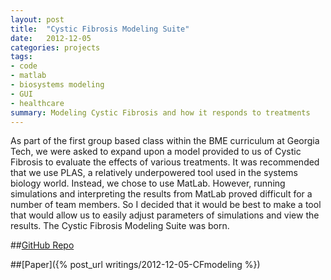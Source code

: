 ```yaml
---
layout: post
title:  "Cystic Fibrosis Modeling Suite"
date:   2012-12-05
categories: projects
tags:
- code
- matlab
- biosystems modeling
- GUI
- healthcare
summary: Modeling Cystic Fibrosis and how it responds to treatments
---
```

As part of the first group based class within the BME curriculum at Georgia Tech, we were asked to expand upon a model provided to us of Cystic Fibrosis to evaluate the effects of various treatments. It was recommended that we use PLAS, a relatively underpowered tool used in the systems biology world. Instead, we chose to use MatLab. However, running simulations and interpreting the results from MatLab proved difficult for a number of team members. So I decided that it would be best to make a tool that would allow us to easily adjust parameters of simulations and view the results. The Cystic Fibrosis Modeling Suite was born.

##[GitHub Repo](https://github.com/mjsobrep/CysticFibrosisModelingSuite)

##[Paper]({% post_url writings/2012-12-05-CFmodeling %})
